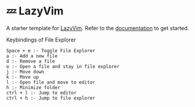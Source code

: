 # 💤 LazyVim

A starter template for [LazyVim](https://github.com/LazyVim/LazyVim).
Refer to the [documentation](https://lazyvim.github.io/installation) to get started.

Keybindings of File Explorer

    Space + e :- Toggle File Explorer
    a :- Add a new file
    d :- Remove a file
    o :- Open a file and stay in file explorer
    j :- Move down
    k :- Move up
    l :- Open file and move to editor
    h :- Minimize folder
    ctrl + l :- Jump to editor
    ctrl + h :- Jump to file explorer
